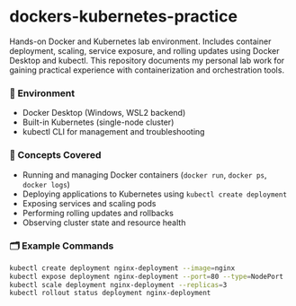 # dockers-kubernetes-practice
Hands-on Docker and Kubernetes lab environment. Includes container deployment, scaling, service exposure, and rolling updates using Docker Desktop and kubectl.
This repository documents my personal lab work for gaining practical experience with containerization and orchestration tools.

### 🔧 Environment
- Docker Desktop (Windows, WSL2 backend)
- Built-in Kubernetes (single-node cluster)
- kubectl CLI for management and troubleshooting

### 🧠 Concepts Covered
- Running and managing Docker containers (`docker run`, `docker ps`, `docker logs`)
- Deploying applications to Kubernetes using `kubectl create deployment`
- Exposing services and scaling pods
- Performing rolling updates and rollbacks
- Observing cluster state and resource health

### 🗂️ Example Commands
```bash
kubectl create deployment nginx-deployment --image=nginx
kubectl expose deployment nginx-deployment --port=80 --type=NodePort
kubectl scale deployment nginx-deployment --replicas=3
kubectl rollout status deployment nginx-deployment

